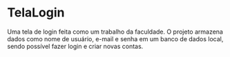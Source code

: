 # TelaLogin
Uma tela de login feita como um trabalho da faculdade. O projeto armazena dados como nome de usuário, e-mail e senha em um banco de dados local, sendo possível fazer login e criar novas contas.
